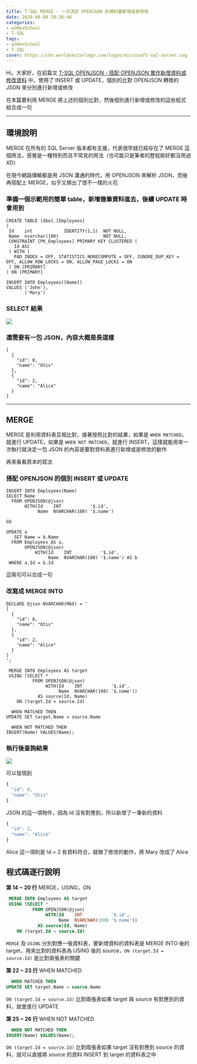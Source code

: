 ```yaml
---
title: T-SQL MERGE - 一次決定 OPENJSON 的資料要新增或是修改
date: 2020-08-08 20:36:46
categories:
- w3HexSchool
- T-SQL
tags:
- w3HexSchool
- T-SQL
cover: https://cdn.worldvectorlogo.com/logos/microsoft-sql-server.svg
---
```


Hi，大家好，在前篇文 [T-SQL OPENJSON - 搭配 OPENJSON 實作新增資料或修改資料](https://littlehorseboy.github.io/2020/07/26/202007-t-sql-json-part-3/) 中，使用了 INSERT 或 UPDATE，個別的比對 OPENJSON 轉換的 JSON 來分別進行新增或修改

在本篇要利用 MERGE 將上述的個別比對，然後個別進行新增或修改的這些程式給合成一句

---

## 環境說明

MERGE 在所有的 SQL Server 版本都有支援，代表很早就已經存在了 MERGE 這個用法，感覺是一種特別而且不常見的用法（也可能只是筆者的歷程剛好都沒用過 XD）

在現今網路傳輸都是用 JSON 溝通的時代，用 OPENJSON 來解析 JSON，而後再搭配上 MERGE，似乎又擦出了很不一樣的火花

### 準備一個示範用的簡單 table，新增幾筆資料進去，後續 UPDATE 時會用到

```sql=
CREATE TABLE [dbo].[Employees]
(
 Id    int            IDENTITY(1,1)  NOT NULL,
 Name  nvarchar(100)                 NOT NULL,
 CONSTRAINT [PK_Employees] PRIMARY KEY CLUSTERED (
   Id ASC
 ) WITH (
   PAD_INDEX = OFF, STATISTICS_NORECOMPUTE = OFF, IGNORE_DUP_KEY = OFF, ALLOW_ROW_LOCKS = ON, ALLOW_PAGE_LOCKS = ON
 ) ON [PRIMARY]
) ON [PRIMARY]

INSERT INTO Employees([Name])
VALUES ('John'),
       ('Mary')
```

### SELECT 結果

![](https://i.imgur.com/yVqxtbx.png)

### 還需要有一包 JSON，內容大概是長這樣

```JSON=
[
  {
    "id": 0,
    "name": "Otis"
  },
  {
    "id": 2,
    "name": "Alice"
  }
]
```

---

## MERGE

MERGE 是利用資料表互相比對，接著按照比對的結果，如果是 `WHEN MATCHED`，就進行 UPDATE，如果是 `WHEN NOT MATCHED`，就進行 INSERT，這樣就能用來一次執行就決定一包 JSON 的內容是要對資料表進行新增或是修改的動作

再來看看原本的寫法

### 搭配 OPENJSON 的個別 INSERT 或 UPDATE

```sql=
INSERT INTO Employees(Name)
SELECT Name
  FROM OPENJSON(@json)
       WITH(Id    INT           '$.id',
            Name  NVARCHAR(100) '$.name')
            
GO

UPDATE a
   SET Name = b.Name
  FROM Employees AS a,
       OPENJSON(@json)
           WITH(Id    INT           '$.id',
                Name  NVARCHAR(100) '$.name') AS b
 WHERE a.Id = b.Id
```

這兩句可以合成一句

### 改寫成 MERGE INTO

```sql=
DECLARE @json NVARCHAR(MAX) = '
[
  {
    "id": 0,
    "name": "Otis"
  },
  {
    "id": 2,
    "name": "Alice"
  }
]
';

 MERGE INTO Employees AS target
 USING (SELECT *
          FROM OPENJSON(@json)
               WITH(Id    INT           '$.id',
                    Name  NVARCHAR(100) '$.name'))
            AS source(Id, Name)
    ON (target.Id = source.Id)

  WHEN MATCHED THEN
UPDATE SET target.Name = source.Name

  WHEN NOT MATCHED THEN
INSERT(Name) VALUES(Name);
```

### 執行後查詢結果

![](https://i.imgur.com/ebqdyq1.png)

可以發現到

```javascript
{
  "id": 0,
  "name": "Otis"
}
```

JSON 的這一項物件，因為 Id 沒有對應到，所以新增了一筆新的資料

```javascript
{
  "id": 2,
  "name": "Alice"
}
```

Alice 這一項則是 Id = 2 有資料符合，就做了修改的動作，將 Mary 改成了 Alice

## 程式碼逐行說明

**第 14 ~ 20 行** MERGE，USING，ON

```sql
 MERGE INTO Employees AS target
 USING (SELECT *
          FROM OPENJSON(@json)
               WITH(Id    INT           '$.id',
                    Name  NVARCHAR(100) '$.name'))
            AS source(Id, Name)
    ON (target.Id = source.Id)
```

`MERGE` 及 `USING` 分別對應一張資料表，要新增資料的資料表是 MERGE INTO 後的 target，用來比對的資料表為 USING 後的 source，`ON (target.Id = source.Id)` 是比對兩張表的關鍵

**第 22 ~ 23 行** WHEN MATCHED

```sql
  WHEN MATCHED THEN
UPDATE SET target.Name = source.Name
```

`ON (target.Id = source.Id)` 比對兩張表如果 target 與 source 有對應到的資料，就會進行 UPDATE

**第 25 ~ 26 行** WHEN NOT MATCHED

```sql
  WHEN NOT MATCHED THEN
INSERT(Name) VALUES(Name);
```

`ON (target.Id = source.Id)` 比對兩張表如果 target 沒有對應到 source 的資料，就可以直接將 source 的資料 INSERT 到 target 的資料表之中
